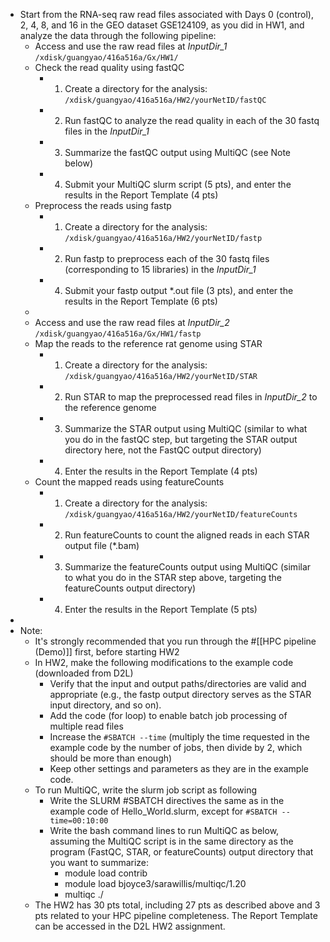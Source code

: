 - Start from the RNA-seq raw read files associated with Days 0 (control), 2, 4, 8, and 16 in the GEO dataset GSE124109, as you did in HW1, and analyze the data through the following pipeline:
	- Access and use the raw read files at *InputDir_1* `/xdisk/guangyao/416a516a/Gx/HW1/`
	- Check the read quality using fastQC
		- 1. Create a directory for the analysis: `/xdisk/guangyao/416a516a/HW2/yourNetID/fastQC`
		- 2. Run fastQC to analyze the read quality in each of the 30 fastq files in the *InputDir_1*
		- 3. Summarize the fastQC output using MultiQC (see Note below)
		- 4. Submit your MultiQC slurm script (5 pts), and enter the results in the Report Template (4 pts)
	- Preprocess the reads using fastp
		- 1. Create a directory for the analysis: `/xdisk/guangyao/416a516a/HW2/yourNetID/fastp`
		- 2. Run fastp to preprocess each of the 30 fastq files (corresponding to 15 libraries) in the *InputDir_1*
		- 4. Submit your fastp output *.out file (3 pts), and enter the results in the Report Template (6 pts)
	-
	- Access and use the raw read files at *InputDir_2* `/xdisk/guangyao/416a516a/Gx/HW1/fastp`
	- Map the reads to the reference rat genome using STAR
		- 1. Create a directory for the analysis: `/xdisk/guangyao/416a516a/HW2/yourNetID/STAR`
		- 2. Run STAR to map the preprocessed read files in *InputDir_2* to the reference genome
		- 3. Summarize the STAR output using MultiQC (similar to what you do in the fastQC step, but targeting the STAR output directory here, not the FastQC output directory)
		- 4. Enter the results in the Report Template (4 pts)
	- Count the mapped reads using featureCounts
		- 1. Create a directory for the analysis: `/xdisk/guangyao/416a516a/HW2/yourNetID/featureCounts`
		- 2. Run featureCounts to count the aligned reads in each STAR output file (*.bam)
		- 3. Summarize the featureCounts output using MultiQC (similar to what you do in the STAR step above, targeting the featureCounts output directory)
		- 4. Enter the results in the Report Template (5 pts)
-
- Note:
	- It's strongly recommended that you run through the #[[HPC pipeline (Demo)]] first, before starting HW2
	- In HW2, make the following modifications to the example code (downloaded from D2L)
		- Verify that the input and output paths/directories are valid and appropriate (e.g., the fastp output directory serves as the STAR input directory, and so on).
		- Add the code (for loop) to enable batch job processing of multiple read files
		- Increase the `#SBATCH --time` (multiply the time requested in the example code by the number of jobs, then divide by 2, which should be more than enough)
		- Keep other settings and parameters as they are in the example code.
	- To run MultiQC, write the slurm job script as following
		- Write the SLURM #SBATCH directives the same as in the example code of Hello_World.slurm, except for `#SBATCH --time=00:10:00`
		- Write the bash command lines to run MultiQC as below, assuming the MultiQC script is in the same directory as the program (FastQC, STAR, or featureCounts) output directory that you want to summarize:
			- module load contrib
			- module load bjoyce3/sarawillis/multiqc/1.20
			- multiqc ./
	- The HW2 has 30 pts total, including 27 pts as described above and 3 pts related to your HPC pipeline completeness. The Report Template can be accessed in the D2L HW2 assignment.
